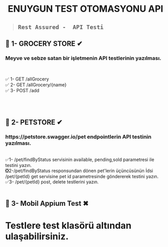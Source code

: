 <h1 align="center"> ENUYGUN TEST OTOMASYONU API </h1>

> ##  ``` Rest Assured -  API Testi   ``` 

## 🍏 1- GROCERY STORE ✔
<h3>Meyve ve sebze satan bir işletmenin API  testlerinin yazılması.</h3><br>


✅ 1- GET /allGrocery<br>
✅ 2- GET /allGrocery/{name}<br>
✅ 3- POST /add <br>

<br><br>
## 🐣 2- PETSTORE ✔
<h3>https://petstore.swagger.io/pet   endpointlerin API testinin yazılması.</h3><br>
✅1- /pet/findByStatus servisinin available, pending,sold parametresi ile testini yazın.<br>
❎2-/pet/findByStatus responsundan dönen pet'lerin üçüncüsünün İdsi /pet/{petId} get servisine
pet id parametresinde göndererek testini yazın.<br>
✅3- /pet/{petId} post, delete testlerini yazın.<br><br>

## 📱 3- Mobil Appium Test ✖


# Testlere test klasörü altından ulaşabilirsiniz.
